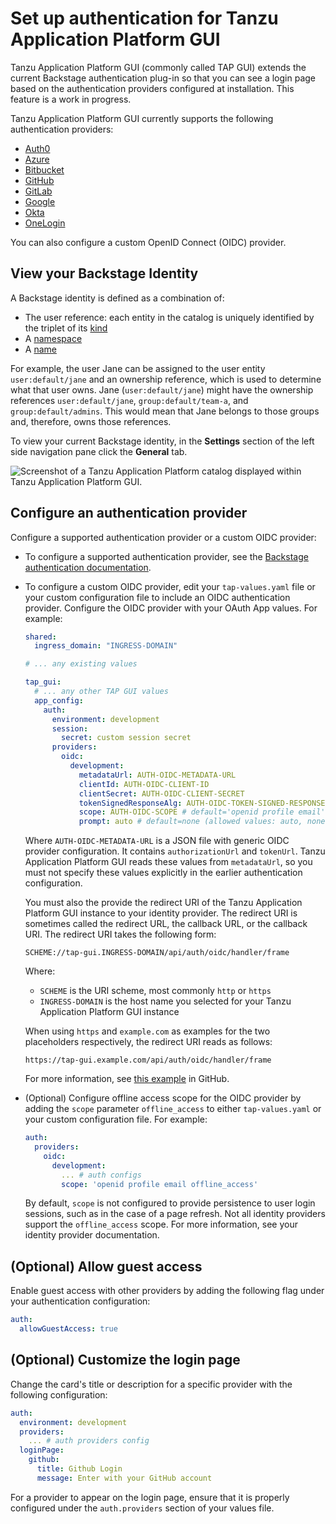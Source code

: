 # Set up authentication for Tanzu Application Platform GUI

Tanzu Application Platform GUI (commonly called TAP GUI) extends the current Backstage
authentication plug-in so that you can see a login page based on the authentication providers
configured at installation. This feature is a work in progress.

Tanzu Application Platform GUI currently supports the following authentication providers:

- [Auth0](https://backstage.io/docs/auth/auth0/provider/)
- [Azure](https://backstage.io/docs/auth/microsoft/provider/)
- [Bitbucket](https://backstage.io/docs/auth/bitbucket/provider/)
- [GitHub](https://backstage.io/docs/auth/github/provider/)
- [GitLab](https://backstage.io/docs/auth/gitlab/provider/)
- [Google](https://backstage.io/docs/auth/google/provider/)
- [Okta](https://backstage.io/docs/auth/okta/provider/)
- [OneLogin](https://backstage.io/docs/auth/onelogin/provider/)

You can also configure a custom OpenID Connect (OIDC) provider.

## <a id='backstage-identity'></a> View your Backstage Identity

A Backstage identity is defined as a combination of:

- The user reference: each entity in the catalog is uniquely identified by the triplet of its
  [kind](https://backstage.io/docs/features/software-catalog/descriptor-format/#apiversion-and-kind-required)
- A [namespace](https://backstage.io/docs/features/software-catalog/descriptor-format/#namespace-optional)
- A [name](https://backstage.io/docs/features/software-catalog/descriptor-format/#name-required)

For example, the user Jane can be assigned to the user entity `user:default/jane` and an ownership
reference, which is used to determine what that user owns.
Jane (`user:default/jane`) might have the ownership references `user:default/jane`,
`group:default/team-a`, and `group:default/admins`. This would mean that Jane belongs to those groups
and, therefore, owns those references.

To view your current Backstage identity, in the **Settings** section of the left side navigation
pane click the **General** tab.

  ![Screenshot of a Tanzu Application Platform catalog displayed within Tanzu Application Platform GUI.](images/backstage-identity.png)

## <a id='config-auth-prov'></a> Configure an authentication provider

Configure a supported authentication provider or a custom OIDC provider:

- To configure a supported authentication provider, see the
  [Backstage authentication documentation](https://backstage.io/docs/auth/).

- To configure a custom OIDC provider, edit your `tap-values.yaml` file or your custom configuration
  file to include an OIDC authentication provider. Configure the OIDC provider with your OAuth App
  values. For example:

    ```yaml
    shared:
      ingress_domain: "INGRESS-DOMAIN"

    # ... any existing values

    tap_gui:
      # ... any other TAP GUI values
      app_config:
        auth:
          environment: development
          session:
            secret: custom session secret
          providers:
            oidc:
              development:
                metadataUrl: AUTH-OIDC-METADATA-URL
                clientId: AUTH-OIDC-CLIENT-ID
                clientSecret: AUTH-OIDC-CLIENT-SECRET
                tokenSignedResponseAlg: AUTH-OIDC-TOKEN-SIGNED-RESPONSE-ALG # default='RS256'
                scope: AUTH-OIDC-SCOPE # default='openid profile email'
                prompt: auto # default=none (allowed values: auto, none, consent, login)
    ```

  Where `AUTH-OIDC-METADATA-URL` is a JSON file with generic OIDC provider configuration.
  It contains `authorizationUrl` and `tokenUrl`.
  Tanzu Application Platform GUI reads these values from `metadataUrl`,
  so you must not specify these values explicitly in the earlier authentication configuration.

  You must also the provide the redirect URI of the Tanzu Application Platform GUI instance to your
  identity provider.
  The redirect URI is sometimes called the redirect URL, the callback URL, or the callback URI.
  The redirect URI takes the following form:

  ```code
  SCHEME://tap-gui.INGRESS-DOMAIN/api/auth/oidc/handler/frame
  ```

  Where:

  - `SCHEME` is the URI scheme, most commonly `http` or `https`
  - `INGRESS-DOMAIN` is the host name you selected for your Tanzu Application Platform GUI instance

  When using `https` and `example.com` as examples for the two placeholders respectively, the
  redirect URI reads as follows:

  ```code
  https://tap-gui.example.com/api/auth/oidc/handler/frame
  ```

  For more information, see
  [this example](https://github.com/backstage/backstage/blob/e4ab91cf571277c636e3e112cd82069cdd6fca1f/app-config.yaml#L333-L347)
  in GitHub.

- (Optional) Configure offline access scope for the OIDC provider by adding the `scope` parameter
  `offline_access` to either `tap-values.yaml` or your custom configuration file. For example:

    ```yaml
    auth:
      providers:
        oidc:
          development:
            ... # auth configs
            scope: 'openid profile email offline_access'
    ```

  By default, `scope` is not configured to provide persistence to user login sessions, such as in
  the case of a page refresh. Not all identity providers support the `offline_access` scope.
  For more information, see your identity provider documentation.

## <a id='allow-guest-access'></a> (Optional) Allow guest access

Enable guest access with other providers by adding the following flag under your authentication
configuration:

```yaml
auth:
  allowGuestAccess: true
```

## <a id='customize-login'></a> (Optional) Customize the login page

Change the card's title or description for a specific provider with the following configuration:

```yaml
auth:
  environment: development
  providers:
    ... # auth providers config
  loginPage:
    github:
      title: Github Login
      message: Enter with your GitHub account
```

For a provider to appear on the login page, ensure that it is properly configured under the
`auth.providers` section of your values file.
